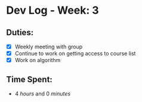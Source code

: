 # Dev Log - Week: 3
 
## Duties:
  - [X] Weekly meeting with group
  - [X] Continue to work on getting access to course list
  - [X] Work on algorithm
 
## Time Spent: 
  * 4 _hours_ and 0 _minutes_
